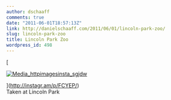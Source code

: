 ```yaml
---
author: dschaaff
comments: true
date: "2011-06-01T18:57:13Z"
link: http://danielschaaff.com/2011/06/01/lincoln-park-zoo/
slug: lincoln-park-zoo
title: Lincoln Park Zoo
wordpress_id: 498
---
```


[

[![Media_httpimagesinsta_sgjdw](http://posterous.com/getfile/files.posterous.com/danielschaaff/ElvaHsBcwjvkJrcjrknuFbDGjendepntyAljcxxCFyjlHeBjBfJIiCknbeeJ/media_httpimagesinsta_sGjdw.jpg.scaled500.jpg)](http://posterous.com/getfile/files.posterous.com/danielschaaff/ElvaHsBcwjvkJrcjrknuFbDGjendepntyAljcxxCFyjlHeBjBfJIiCknbeeJ/media_httpimagesinsta_sGjdw.jpg.scaled1000.jpg)

](http://instagr.am/p/FCYEP/)  
Taken at Lincoln Park
